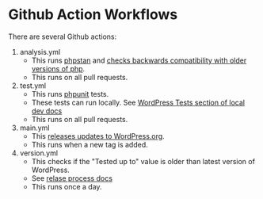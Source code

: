 # Github Action Workflows

There are several Github actions:

1. analysis.yml
    - This runs [phpstan](https://phpstan.org/) and [checks backwards compatibility with older versions of php](https://github.com/PHPCompatibility/PHPCompatibilityWP).
    - This runs on all pull requests.
1. test.yml
    - This runs [phpunit](https://phpunit.de/) tests.
    - These tests can run locally. See [WordPress Tests section of local dev docs](./local-dev.md)
    - This runs on all pull requests.
1. main.yml
    - This [releases updates to WordPress.org](https://github.com/10up/action-wordpress-plugin-deploy).
    - This runs when a new tag is added.
1. version.yml
    - This checks if the "Tested up to" value is older than latest version of WordPress.
    - See [relase process docs](./release-process.md)
    - This runs once a day.
